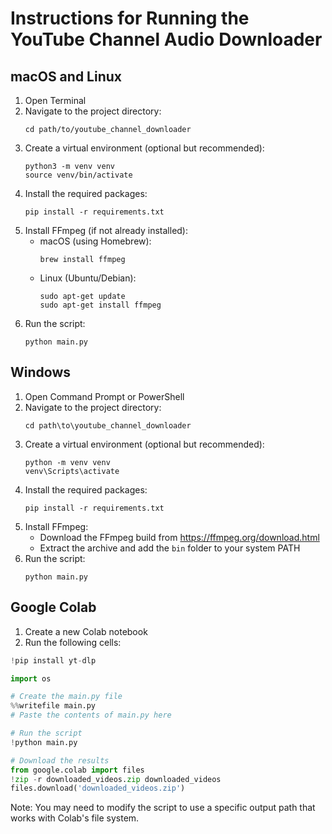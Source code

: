 # Instructions for Running the YouTube Channel Audio Downloader

## macOS and Linux

1. Open Terminal
2. Navigate to the project directory:
   ```
   cd path/to/youtube_channel_downloader
   ```
3. Create a virtual environment (optional but recommended):
   ```
   python3 -m venv venv
   source venv/bin/activate
   ```
4. Install the required packages:
   ```
   pip install -r requirements.txt
   ```
5. Install FFmpeg (if not already installed):
   - macOS (using Homebrew):
     ```
     brew install ffmpeg
     ```
   - Linux (Ubuntu/Debian):
     ```
     sudo apt-get update
     sudo apt-get install ffmpeg
     ```
6. Run the script:
   ```
   python main.py
   ```

## Windows

1. Open Command Prompt or PowerShell
2. Navigate to the project directory:
   ```
   cd path\to\youtube_channel_downloader
   ```
3. Create a virtual environment (optional but recommended):
   ```
   python -m venv venv
   venv\Scripts\activate
   ```
4. Install the required packages:
   ```
   pip install -r requirements.txt
   ```
5. Install FFmpeg:
   - Download the FFmpeg build from https://ffmpeg.org/download.html
   - Extract the archive and add the `bin` folder to your system PATH
6. Run the script:
   ```
   python main.py
   ```

## Google Colab

1. Create a new Colab notebook
2. Run the following cells:

```python
!pip install yt-dlp

import os

# Create the main.py file
%%writefile main.py
# Paste the contents of main.py here

# Run the script
!python main.py

# Download the results
from google.colab import files
!zip -r downloaded_videos.zip downloaded_videos
files.download('downloaded_videos.zip')
```

Note: You may need to modify the script to use a specific output path that works with Colab's file system.
